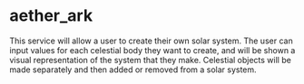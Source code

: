 # aether_ark

This service will allow a user to create their own solar system. The user can input values for each celestial body they want to create, and will be shown a visual representation of the system that they make. Celestial objects will be made separately and then added or removed from a solar system.

<!--  robust and clearly formatted README (Links to an external site.) that includes a project description, its functionality, status, tech/framework used, any bugs, how to use it, and roadmap for future development. -->


